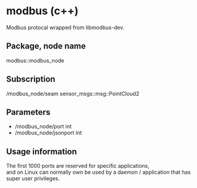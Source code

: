 # modbus (c++)

Modbus protocal wrapped from libmodbus-dev.

## Package, node name

modbus::modbus_node

## Subscription

/modbus_node/seam sensor_msgs::msg::PointCloud2

## Parameters

- /modbus_node/port int
- /modbus_node/jsonport int

## Usage information

The first 1000 ports are reserved for specific applications,  
and on Linux can normally own be used by a daemon / application that has super user privileges.